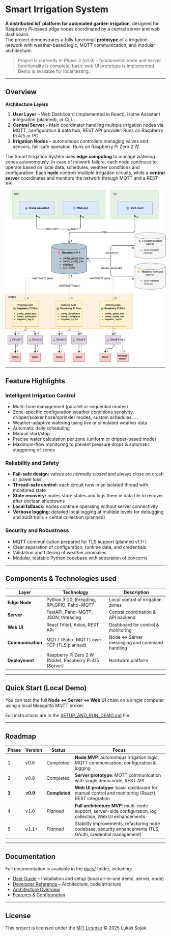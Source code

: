# Smart Irrigation System

**A distributed IoT platform for automated garden irrigation**, designed for Raspberry Pi–based edge nodes coordinated by a central server and web dashboard.  
The project demonstrates a fully functional **prototype** of a irrigation network with weather-based logic, MQTT communication, and modular architecture.

> Project is currently in *Phase 3 (v0.9)* - fundamental node and server functionality is complete, basic web UI prototype is implemented. Demo is available for local testing.

---

## Overview 

**Architecture Layers**
1. **User Layer** – Web Dashboard (implemented in React), Home Assistant integration (planned), or CLI.
2. **Central Server** – Main coordinator handling multiple irrigation nodes via MQTT, configuration & data hub, REST API provider. Runs on Raspberry Pi 4/5 or PC.
3. **Irrigation Nodes** – autonomous controllers managing valves and sensors, fail-safe operation. Runs on Raspberry Pi Zero 2 W.

The Smart Irrigation System uses **edge computing** to manage watering zones autonomously. In case of network failure, each node continues to operate based on local data, schedules, weather conditions and configuration. 
Each **node** controls multiple irrigation circuits, while a **central server** coordinates and monitors the network through MQTT and a REST API.

![Architecture Diagram](./other/architecture.png)

---

## Feature Highlights

### Intelligent Irrigation Control
- Multi-zone management (parallel or sequential modes)
- Zone-specific configuration:weather conditions sensivity, dripper/soaker hose/sprinkler modes, custom schedules, ...
- Weather-adaptive watering using live or simulated weather data
- Automatic daily scheduling
- Manual start/stop
- Precise water calculation per zone (uniform or dripper-based mode)
- Maximum-flow monitoring to prevent pressure drops & automatic staggering of zones

### Reliability and Safety
- **Fail-safe design:** valves are *normally closed* and always close on crash or power loss
- **Thread-safe control:** each circuit runs in an isolated thread with monitored state
- **State recovery:** nodes store states and logs them in data file to recover after unclean shutdowns
- **Local fallback:** nodes continue operating without server connectivity
- **Verbose logging:** detailed local logging at multiple levels for debugging and audit trails + cental collection (planned)

### Security and Robustness
- MQTT communication prepared for TLS support (planned v1.1+)
- Clear separation of configuration, runtime data, and credentials
- Validation and filtering of weather anomalies
- Modular, testable Python codebase with separation of concerns

---

## Components & Technologies used

| Layer | Technology | Description |
|-------|-------------|-------------|
| **Edge Node** | Python 3.10, threading, RPi.GPIO, Paho-MQTT | Local control of irrigation zones |
| **Server** | FastAPI, Paho-MQTT, JSON, threading | Central coordination & API backend |
| **Web UI** | React (Vite), Axios, REST API | Dashboard for control & monitoring |
| **Communication** | MQTT (Paho-MQTT) over TCP (TLS planned) | Node ↔ Server messaging and command handling |
| **Deployment** | Raspberry Pi Zero 2 W (Node), Raspberry Pi 4/5 (Server) | Hardware platform |

---

## Quick Start (Local Demo)

You can test the full **Node ↔ Server ↔ Web UI** chain on a single computer using a local Mosquitto MQTT broker.

Full instructions are in the [SETUP_AND_RUN_DEMO.md](docs/SETUP_AND_RUN_DEMO.md) file.

---

## Roadmap

| Phase | Version | Status | Focus |
|-------|---------|--------|-------|
| 1     | v0.6    | Completed | **Node MVP**: autonomous irrigation logic, MQTT communication, configuration & logging |
| 2     | v0.8    | Completed | **Server prototype**: MQTT communication with single demo node, REST API |
| **3**     | **v0.9**    | **Completed** | **Web UI prototype**: basic dashboard for manual control and monitoring (React), REST integration |
| 4     | v1.0    | *Planned* | **Full architecture MVP**: multi-node support, server-side configuration, log collection, Web UI enhancements |
| 5     | v1.1+   | *Planned* | Stability improvements, refactoring node codebase, security enhancements (TLS, OAuth, credential management) |

---

## Documentation

Full documentation is available in the [docs/](docs/) folder, including:
- [User Guide](docs/user_guide/) – Installation and setup (local all-in-one demo, server, node)
- [Developer Reference](docs/DEVELOPER_REFERENCE.md/) – Architecture, code structure
- [Architecture Overview](docs/ARCHITECTURE_OVERVIEW.md)
- [Features & Configuration](docs/overview/FEATURES_AND_CONFIGURATION.md)

---

## License

This project is licensed under the [MIT License](./LICENSE) © 2025 Lukáš Soják.

